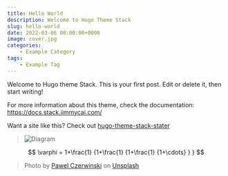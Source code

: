 ```yaml
---
title: Hello World
description: Welcome to Hugo Theme Stack
slug: hello-world
date: 2022-03-06 00:00:00+0000
image: cover.jpg
categories:
    - Example Category
tags:
    - Example Tag
---
```


Welcome to Hugo theme Stack. This is your first post. Edit or delete it, then start writing!

For more information about this theme, check the documentation: https://docs.stack.jimmycai.com/

Want a site like this? Check out [hugo-theme-stack-stater](https://github.com/CaiJimmy/hugo-theme-stack-starter)

> ![Diagram](https://kroki.io/plantuml/svg/eNpljzEPgjAQhff-iguTDFQlcYMmuru5mwNO0tCWhjY6GP-7LRJTdHvv7r67d26QxuKEGiY0gyML5Y65b7GzEvblIalYbAfs6SK9oqOSvdFkPCi6ecYmaj2aXhFkZ5QmgycD2Ogg-V3SI4_OyTjgR5OzVwqc0NECNEHydtR2NGH3TK2dHjtSP3zViPmQd9W2ERmgg-iv3jGW4MC5-L-wTEJdi1XeRENRiFWOtMfnrclriQ5gJD-Z3x9beAM=)

$$
 \varphi = 1+\frac{1} {1+\frac{1} {1+\frac{1} {1+\cdots} } } 
$$

> Photo by [Pawel Czerwinski](https://unsplash.com/@pawel_czerwinski) on [Unsplash](https://unsplash.com/)
